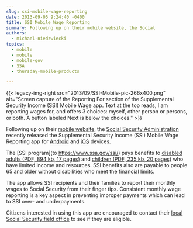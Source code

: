 ```yaml
---
slug: ssi-mobile-wage-reporting
date: 2013-09-05 9:24:40 -0400
title: SSI Mobile Wage Reporting
summary: Following up on their mobile website, the Social
authors:
  - michael-niedzwiecki
topics:
  - mobile
  - mobile
  - mobile-gov
  - SSA
  - thursday-mobile-products

---
```


{{< legacy-img-right src="2013/09/SSI-Mobile-pic-266x400.png" alt="Screen capture of the Reporting For section of the Supplemental Security Income (SSI) Mobile Wage app. Text at the top reads, I am reporting wages for, and offers 3 choices: myself, other person or persons, or both. A button labeled Next is below the choices." >}}

Following up on their <a href="https://digital.gov/2013/05/30/social-securitys-mobile-website/">mobile website</a>, the [Social Security Administration](http://www.ssa.gov/) recently released the Supplemental Security Income (SSI) Mobile Wage Reporting app for <a href="https://play.google.com/store/apps/details?id=gov.ssa.mkwr&hl=en_US&gl=US">Android</a> and <a href="https://apps.apple.com/us/app/ssi-mobile-wage-reporting/id563535561">iOS</a> devices.

The [SSI program](to https://www.ssa.gov/ssi/) pays benefits to [disabled adults (PDF, 894 kb, 17 pages)](http://www.ssa.gov/pubs/EN-05-11000.pdf) and [children (PDF, 235 kb, 20 pages)](http://www.ssa.gov/pubs/EN-05-10026.pdf) who have limited income and resources. SSI benefits also are payable to people 65 and older without disabilities who meet the financial limits.

The app allows SSI recipients and their families to report their monthly wages to Social Security from their finger tips. Consistent monthly wage reporting is a key aspect in preventing improper payments which can lead to SSI over- and underpayments.

Citizens interested in using this app are encouraged to contact their [local Social Security field office](https://secure.ssa.gov/ICON/main.jsp) to see if they are eligible.
